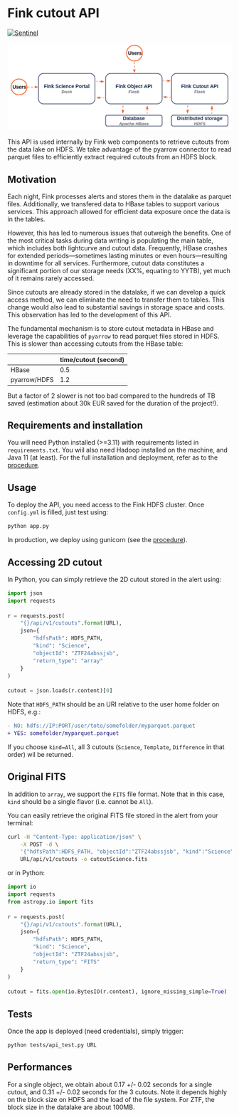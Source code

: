 # Fink cutout API

[![Sentinel](https://github.com/astrolabsoftware/fink-cutout-api/workflows/Sentinel/badge.svg)](https://github.com/astrolabsoftware/fink-cutout-api/actions?query=workflow%3ASentinel)

![structure](.github/API_fink.png)

This API is used internally by Fink web components to retrieve cutouts from the data lake on HDFS. We take advantage of the pyarrow connector to read parquet files to efficiently extract required cutouts from an HDFS block.

## Motivation

Each night, Fink processes alerts and stores them in the datalake as parquet files. Additionally, we transfered data to HBase tables to support various services. This approach allowed for efficient data exposure once the data is in the tables.

However, this has led to numerous issues that outweigh the benefits. One of the most critical tasks during data writing is populating the main table, which includes both lightcurve and cutout data. Frequently, HBase crashes for extended periods—sometimes lasting minutes or even hours—resulting in downtime for all services. Furthermore, cutout data constitutes a significant portion of our storage needs (XX%, equating to YYTB), yet much of it remains rarely accessed.

Since cutouts are already stored in the datalake, if we can develop a quick access method, we can eliminate the need to transfer them to tables. This change would also lead to substantial savings in storage space and costs. This observation has led to the development of this API.

The fundamental mechanism is to store cutout metadata in HBase and leverage the capabilities of `pyarrow` to read parquet files stored in HDFS. This is slower than accessing cutouts from the HBase table:

| | time/cutout (second)|
|--------|--------------|
| HBase | 0.5 |
| pyarrow/HDFS | 1.2 |

But a factor of 2 slower is not too bad compared to the hundreds of TB saved (estimation about 30k EUR saved for the duration of the project!).

## Requirements and installation

You will need Python installed (>=3.11) with requirements listed in `requirements.txt`. You wiil also need Hadoop installed on the machine, and Java 11 (at least). For the full installation and deployment, refer as to the [procedure](install/README.md).

## Usage

To deploy the API, you need access to the Fink HDFS cluster. Once `config.yml` is filled, just test using:

```bash
python app.py
```

In production, we deploy using gunicorn (see the [procedure](install/README.md)).

## Accessing 2D cutout

In Python, you can simply retrieve the 2D cutout stored in the alert using:

```python
import json
import requests

r = requests.post(
    "{}/api/v1/cutouts".format(URL),
    json={
        "hdfsPath": HDFS_PATH, 
        "kind": "Science", 
        "objectId": "ZTF24abssjsb",
        "return_type": "array"
    }
)

cutout = json.loads(r.content)[0]
```

Note that `HDFS_PATH` should be an URI relative to the user home folder on HDFS, e.g.:

```diff
- NO: hdfs://IP:PORT/user/toto/somefolder/myparquet.parquet
+ YES: somefolder/myparquet.parquet
```

If you choose `kind=All`, all 3 cutouts (`Science`, `Template`, `Difference` in that order) wil be returned.

## Original FITS

In addition to `array`, we support the `FITS` file format. Note that in this case, `kind` should be a single flavor (i.e. cannot be `All`).

You can easily retrieve the original FITS file stored in the alert from your terminal:

```bash
curl -H "Content-Type: application/json" \
    -X POST -d \
    '{"hdfsPath":HDFS_PATH, "objectId":"ZTF24abssjsb", "kind":"Science", "return_type": "FITS"}' \
    URL/api/v1/cutouts -o cutoutScience.fits
```

or in Python:

```python
import io
import requests
from astropy.io import fits

r = requests.post(
    "{}/api/v1/cutouts".format(URL),
    json={
        "hdfsPath": HDFS_PATH,
        "kind": "Science",
        "objectId": "ZTF24abssjsb",
        "return_type": "FITS"
    }
)

cutout = fits.open(io.BytesIO(r.content), ignore_missing_simple=True)
```

## Tests

Once the app is deployed (need credentials), simply trigger:

```bash
python tests/api_test.py URL
```

## Performances

For a single object, we obtain about 0.17 +/- 0.02 seconds for a single cutout, and 0.31 +/- 0.02 seconds for the 3 cutouts. Note it depends highly on the block size on HDFS and the load of the file system. For ZTF, the block size in the datalake are about 100MB.
